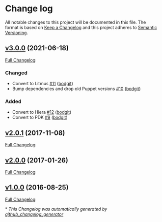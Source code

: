 # Change log

All notable changes to this project will be documented in this file. The format is based on [Keep a Changelog](http://keepachangelog.com/en/1.0.0/) and this project adheres to [Semantic Versioning](http://semver.org).

## [v3.0.0](https://github.com/bodgit/puppet-avahi/tree/v3.0.0) (2021-06-18)

[Full Changelog](https://github.com/bodgit/puppet-avahi/compare/v2.0.1...v3.0.0)

### Changed

- Convert to Litmus [\#11](https://github.com/bodgit/puppet-avahi/pull/11) ([bodgit](https://github.com/bodgit))
- Bump dependencies and drop old Puppet versions [\#10](https://github.com/bodgit/puppet-avahi/pull/10) ([bodgit](https://github.com/bodgit))

### Added

- Convert to Hiera [\#12](https://github.com/bodgit/puppet-avahi/pull/12) ([bodgit](https://github.com/bodgit))
- Convert to PDK [\#9](https://github.com/bodgit/puppet-avahi/pull/9) ([bodgit](https://github.com/bodgit))

## [v2.0.1](https://github.com/bodgit/puppet-avahi/tree/v2.0.1) (2017-11-08)

[Full Changelog](https://github.com/bodgit/puppet-avahi/compare/v2.0.0...v2.0.1)

## [v2.0.0](https://github.com/bodgit/puppet-avahi/tree/v2.0.0) (2017-01-26)

[Full Changelog](https://github.com/bodgit/puppet-avahi/compare/v1.0.0...v2.0.0)

## [v1.0.0](https://github.com/bodgit/puppet-avahi/tree/v1.0.0) (2016-08-25)

[Full Changelog](https://github.com/bodgit/puppet-avahi/compare/0ce7363c2d62aa4c261799c2573e4432d3cf8754...v1.0.0)



\* *This Changelog was automatically generated by [github_changelog_generator](https://github.com/github-changelog-generator/github-changelog-generator)*
